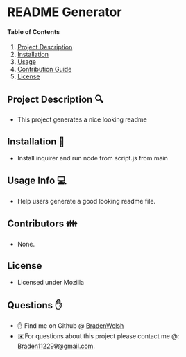 
    
# README Generator

#### Table of Contents
1. [Project Description](#project-description)
2. [Installation](#install)
3. [Usage](#usage)
4. [Contribution Guide](#contributions)
5. [License](#license)

## Project Description 🔍
* This project generates a nice looking readme

## Installation 💾
* Install inquirer and run node from script.js from main

## Usage Info 💻
* Help users generate a good looking readme file.

## Contributors 👪
* None.

## License
* Licensed under Mozilla

## Questions ✋
* ✋ Find me on Github @ [BradenWelsh](http://github.com/BradenWelsh)
* ✉️For questions about this project please contact me @: Braden112299@gmail.com.
    
    